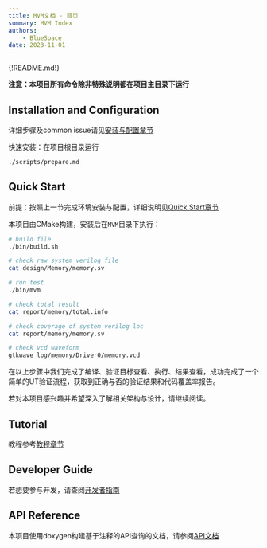 ```yaml
---
title: MVM文档 - 首页
summary: MVM Index
authors:
    - BlueSpace
date: 2023-11-01
---
```


{!README.md!}

**注意：本项目所有命令除非特殊说明都在项目主目录下运行**

## Installation and Configuration

详细步骤及common issue请见[安装与配置章节](./prepare.md)

快速安装：在项目根目录运行

```sh
./scripts/prepare.md
```

## Quick Start

前提：按照上一节完成环境安装与配置，详细说明见[Quick Start章节](./quickstart.md)

本项目由CMake构建，安装后在`MVM`目录下执行：

```sh
# build file
./bin/build.sh

# check raw system verilog file
cat design/Memory/memory.sv

# run test
./bin/mvm

# check total result
cat report/memory/total.info

# check coverage of system verilog loc
cat report/memory/memory.sv

# check vcd waveform
gtkwave log/memory/Driver0/memory.vcd
```

在以上步骤中我们完成了编译、验证目标查看、执行、结果查看，成功完成了一个简单的UT验证流程，获取到正确与否的验证结果和代码覆盖率报告。

若对本项目感兴趣并希望深入了解相关架构与设计，请继续阅读。

## Tutorial

教程参考[教程章节](./tutorial.md)

## Developer Guide

若想要参与开发，请查阅[开发者指南](./developer.md)

## API Reference

本项目使用doxygen构建基于注释的API查询的文档，请参阅[API文档](./doxygen/html/index.html)